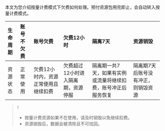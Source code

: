本文为您介绍按量计费模式下欠费如何处理。预付资源包用完即止，会自动转入按量计费模式。

| 生命周期 | 账号不欠费 | 账号欠费                             | 欠费12小时                         | 隔离7天                                                      | 资源销毁                            |
| :------- | :--------- | :----------------------------------- | :--------------------------------- | :----------------------------------------------------------- | :---------------------------------- |
| 资源状态 | 正常使用   | 欠费12小时内，资源正常使用且继续扣费 | 欠费超过12小时进入隔离期，资源停服 | 隔离期一共7天，如果有实例或流量将继续扣费，账号冲正后服务恢复 | 隔离期7天后账号没有冲正，则销毁资源 |

>!
> - 按量计费资源如果不在使用，请及时销毁以免继续扣费。
> - 资源销毁后，数据会被清除且不可找回。

